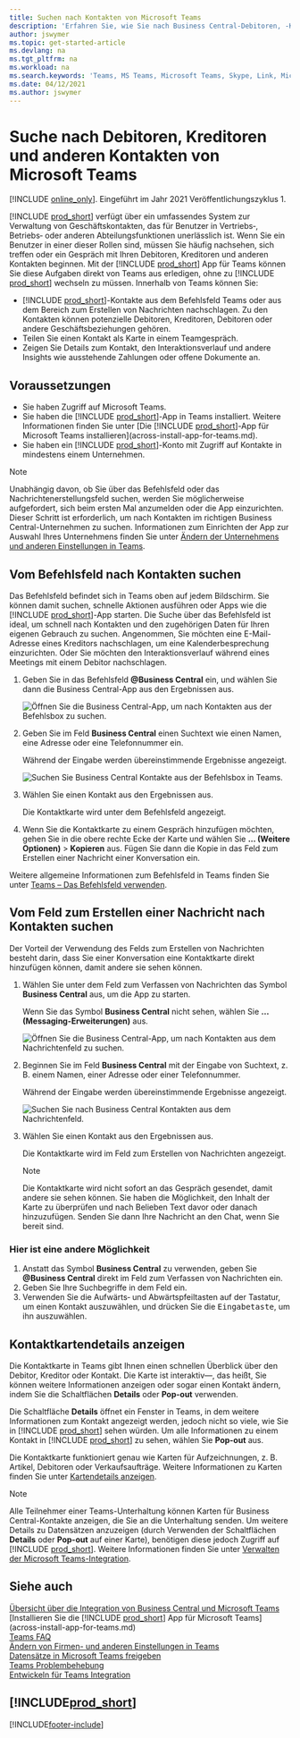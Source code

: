 ```yaml
---
title: Suchen nach Kontakten von Microsoft Teams
description: 'Erfahren Sie, wie Sie nach Business Central-Debitoren, ‑Kreditoren und anderen Kontakten von Microsoft Teams suchen.'
author: jswymer
ms.topic: get-started-article
ms.devlang: na
ms.tgt_pltfrm: na
ms.workload: na
ms.search.keywords: 'Teams, MS Teams, Microsoft Teams, Skype, Link, Microsoft 365, contacts, search, messaging extensions'
ms.date: 04/12/2021
ms.author: jswymer
---
```


# <a name="searching-for-customers-vendors-and-other-contacts-from-microsoft-teams" />Suche nach Debitoren, Kreditoren und anderen Kontakten von Microsoft Teams

[!INCLUDE [online_only](includes/online_only.md)]. Eingeführt im Jahr 2021 Veröffentlichungszyklus 1.

[!INCLUDE [prod_short](includes/prod_short.md)] verfügt über ein umfassendes System zur Verwaltung von Geschäftskontakten, das für Benutzer in Vertriebs‑, Betriebs‑ oder anderen Abteilungsfunktionen unerlässlich ist. Wenn Sie ein Benutzer in einer dieser Rollen sind, müssen Sie häufig nachsehen, sich treffen oder ein Gespräch mit Ihren Debitoren, Kreditoren und anderen Kontakten beginnen. Mit der [!INCLUDE [prod_short](includes/prod_short.md)] App für Teams können Sie diese Aufgaben direkt von Teams aus erledigen, ohne zu [!INCLUDE [prod_short](includes/prod_short.md)] wechseln zu müssen. Innerhalb von Teams können Sie:

- [!INCLUDE [prod_short](includes/prod_short.md)]-Kontakte aus dem Befehlsfeld Teams oder aus dem Bereich zum Erstellen von Nachrichten nachschlagen. Zu den Kontakten können potenzielle Debitoren, Kreditoren, Debitoren oder andere Geschäftsbeziehungen gehören.
- Teilen Sie einen Kontakt als Karte in einem Teamgespräch.
- Zeigen Sie Details zum Kontakt, den Interaktionsverlauf und andere Insights wie ausstehende Zahlungen oder offene Dokumente an.

## <a name="prerequisites" />Voraussetzungen

- Sie haben Zugriff auf Microsoft Teams.
- Sie haben die [!INCLUDE [prod_short](includes/prod_short.md)]-App in Teams installiert. Weitere Informationen finden Sie unter [Die [!INCLUDE [prod_short](includes/prod_short.md)]-App für Microsoft Teams installieren](across-install-app-for-teams.md).
- Sie haben ein [!INCLUDE [prod_short](includes/prod_short.md)]-Konto mit Zugriff auf Kontakte in mindestens einem Unternehmen.

> [!NOTE]
> Unabhängig davon, ob Sie über das Befehlsfeld oder das Nachrichtenerstellungsfeld suchen, werden Sie möglicherweise aufgefordert, sich beim ersten Mal anzumelden oder die App einzurichten. Dieser Schritt ist erforderlich, um nach Kontakten im richtigen Business Central-Unternehmen zu suchen. Informationen zum Einrichten der App zur Auswahl Ihres Unternehmens finden Sie unter [Ändern der Unternehmens und anderen Einstellungen in Teams](across-teams-settings.md).

## <a name="look-up-contacts-from-the-command-box" />Vom Befehlsfeld nach Kontakten suchen

Das Befehlsfeld befindet sich in Teams oben auf jedem Bildschirm. Sie können damit suchen, schnelle Aktionen ausführen oder Apps wie die [!INCLUDE [prod_short](includes/prod_short.md)]-App starten. Die Suche über das Befehlsfeld ist ideal, um schnell nach Kontakten und den zugehörigen Daten für Ihren eigenen Gebrauch zu suchen. Angenommen, Sie möchten eine E-Mail-Adresse eines Kreditors nachschlagen, um eine Kalenderbesprechung einzurichten. Oder Sie möchten den Interaktionsverlauf während eines Meetings mit einem Debitor nachschlagen.

1. Geben Sie in das Befehlsfeld **@Business Central** ein, und wählen Sie dann die Business Central-App aus den Ergebnissen aus.

    ![Öffnen Sie die Business Central-App, um nach Kontakten aus der Befehlsbox zu suchen.](media/teams-contacts-command-1.png)

2. Geben Sie im Feld **Business Central** einen Suchtext wie einen Namen, eine Adresse oder eine Telefonnummer ein.

    Während der Eingabe werden übereinstimmende Ergebnisse angezeigt.

    ![Suchen Sie Business Central Kontakte aus der Befehlsbox in Teams.](media/teams-contacts-command-2.png)
3. Wählen Sie einen Kontakt aus den Ergebnissen aus.

    Die Kontaktkarte wird unter dem Befehlsfeld angezeigt.

4. Wenn Sie die Kontaktkarte zu einem Gespräch hinzufügen möchten, gehen Sie in die obere rechte Ecke der Karte und wählen Sie **... (Weitere Optionen)** > **Kopieren** aus. Fügen Sie dann die Kopie in das Feld zum Erstellen einer Nachricht einer Konversation ein.  

Weitere allgemeine Informationen zum Befehlsfeld in Teams finden Sie unter [Teams – Das Befehlsfeld verwenden](https://support.microsoft.com/en-us/office/use-the-command-box-13c4e429-7324-4886-b377-5dbed539193b).

## <a name="look-up-contacts-from-the-message-compose-box" />Vom Feld zum Erstellen einer Nachricht nach Kontakten suchen

Der Vorteil der Verwendung des Felds zum Erstellen von Nachrichten besteht darin, dass Sie einer Konversation eine Kontaktkarte direkt hinzufügen können, damit andere sie sehen können.

1. Wählen Sie unter dem Feld zum Verfassen von Nachrichten das Symbol **Business Central** aus, um die App zu starten.

    Wenn Sie das Symbol **Business Central** nicht sehen, wählen Sie **... (Messaging-Erweiterungen)** aus.

    ![Öffnen Sie die Business Central-App, um nach Kontakten aus dem Nachrichtenfeld zu suchen.](media/teams-contacts-message-box.png)

2. Beginnen Sie im Feld **Business Central** mit der Eingabe von Suchtext, z. B. einem Namen, einer Adresse oder einer Telefonnummer.

    Während der Eingabe werden übereinstimmende Ergebnisse angezeigt.

    ![Suchen Sie nach Business Central Kontakten aus dem Nachrichtenfeld.](media/teams-contacts-5.png)
3. Wählen Sie einen Kontakt aus den Ergebnissen aus.

    Die Kontaktkarte wird im Feld zum Erstellen von Nachrichten angezeigt.

    > [!NOTE]
    > Die Kontaktkarte wird nicht sofort an das Gespräch gesendet, damit andere sie sehen können. Sie haben die Möglichkeit, den Inhalt der Karte zu überprüfen und nach Belieben Text davor oder danach hinzuzufügen. Senden Sie dann Ihre Nachricht an den Chat, wenn Sie bereit sind.

### <a name="heres-another-way" />Hier ist eine andere Möglichkeit

1. Anstatt das Symbol **Business Central** zu verwenden, geben Sie **@Business Central** direkt im Feld zum Verfassen von Nachrichten ein.
2. Geben Sie Ihre Suchbegriffe in dem Feld ein.
3. Verwenden Sie die Aufwärts‑ und Abwärtspfeiltasten auf der Tastatur, um einen Kontakt auszuwählen, und drücken Sie die <kbd>Eingabetaste</kbd>, um ihn auszuwählen.

## <a name="viewing-contact-card-details" />Kontaktkartendetails anzeigen

Die Kontaktkarte in Teams gibt Ihnen einen schnellen Überblick über den Debitor, Kreditor oder Kontakt. Die Karte ist interaktiv&mdash;, das heißt, Sie können weitere Informationen anzeigen oder sogar einen Kontakt ändern, indem Sie die Schaltflächen **Details** oder **Pop-out** verwenden.

Die Schaltfläche **Details** öffnet ein Fenster in Teams, in dem weitere Informationen zum Kontakt angezeigt werden, jedoch nicht so viele, wie Sie in [!INCLUDE [prod_short](includes/prod_short.md)] sehen würden. Um alle Informationen zu einem Kontakt in [!INCLUDE [prod_short](includes/prod_short.md)] zu sehen, wählen Sie **Pop-out** aus.

Die Kontaktkarte funktioniert genau wie Karten für Aufzeichnungen, z. B. Artikel, Debitoren oder Verkaufsaufträge. Weitere Informationen zu Karten finden Sie unter [Kartendetails anzeigen](across-working-with-teams.md#view-card-details).

> [!NOTE]
> Alle Teilnehmer einer Teams-Unterhaltung können Karten für Business Central-Kontakte anzeigen, die Sie an die Unterhaltung senden. Um weitere Details zu Datensätzen anzuzeigen (durch Verwenden der Schaltflächen **Details** oder **Pop-out** auf einer Karte), benötigen diese jedoch Zugriff auf [!INCLUDE [prod_short](includes/prod_short.md)]. Weitere Informationen finden Sie unter [Verwalten der Microsoft Teams-Integration](admin-teams-integration.md#minimum-requirements-1).

## <a name="see-also" />Siehe auch

[Übersicht über die Integration von Business Central und Microsoft Teams](across-teams-overview.md)  
[Installieren Sie die [!INCLUDE [prod_short](includes/prod_short.md)] App für Microsoft Teams](across-install-app-for-teams.md)  
[Teams FAQ](teams-faq.md)  
[Ändern von Firmen- und anderen Einstellungen in Teams](across-teams-settings.md)  
[Datensätze in Microsoft Teams freigeben](across-working-with-teams.md)  
[Teams Problembehebung](admin-teams-troubleshooting.md)  
[Entwickeln für Teams Integration](/dynamics365/business-central/dev-itpro/developer/devenv-develop-for-teams)  

## [!INCLUDE[prod_short](includes/free_trial_md.md)]


[!INCLUDE[footer-include](includes/footer-banner.md)]

